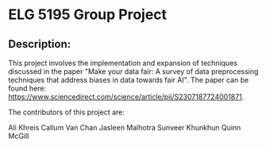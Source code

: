 # ELG 5195 Group Project 

## Description:
This project involves the implementation and expansion of techniques discussed in the paper "Make your data fair: A survey of data preprocessing techniques that address biases in data towards fair AI". The paper can be found here: https://www.sciencedirect.com/science/article/pii/S2307187724001871.

The contributors of this project are: 

Ali Khreis
Callum Van Chan
Jasleen Malhotra
Sunveer Khunkhun 
Quinn McGill
